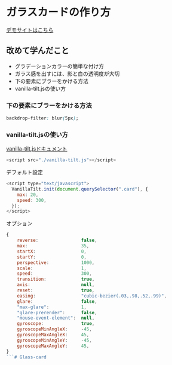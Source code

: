 # ガラスカードの作り方

[デモサイトはこちら]()

## 改めて学んだこと
- グラデーションカラーの簡単な付け方
- ガラス感を出すには、影と白の透明度が大切
- 下の要素にブラーをかける方法
- vanilla-tilt.jsの使い方


### 下の要素にブラーをかける方法
```css
backdrop-filter: blur(5px);
```

### vanilla-tilt.jsの使い方

[vanilla-tilt.jsドキュメント](https://micku7zu.github.io/vanilla-tilt.js/)

```js
<script src="./vanilla-tilt.js"></script>
```

デフォルト設定
```js
<script type="text/javascript">
  VanillaTilt.init(document.querySelector(".card"), {
    max: 20,
    speed: 300,
  });
</script>
```

オプション
```js
{
    reverse:                false,  
    max:                    35,     
    startX:                 0,      
    startY:                 0,      
    perspective:            1000,   
    scale:                  1,      
    speed:                  300,    
    transition:             true,   
    axis:                   null,   
    reset:                  true,   
    easing:                 "cubic-bezier(.03,.98,.52,.99)",
    glare:                  false,  
    "max-glare":            1,      
    "glare-prerender":      false,  
    "mouse-event-element":  null,   
    gyroscope:              true,   
    gyroscopeMinAngleX:     -45,    
    gyroscopeMaxAngleX:     45,     
    gyroscopeMinAngleY:     -45,    
    gyroscopeMaxAngleY:     45,
}
```# Glass-card
